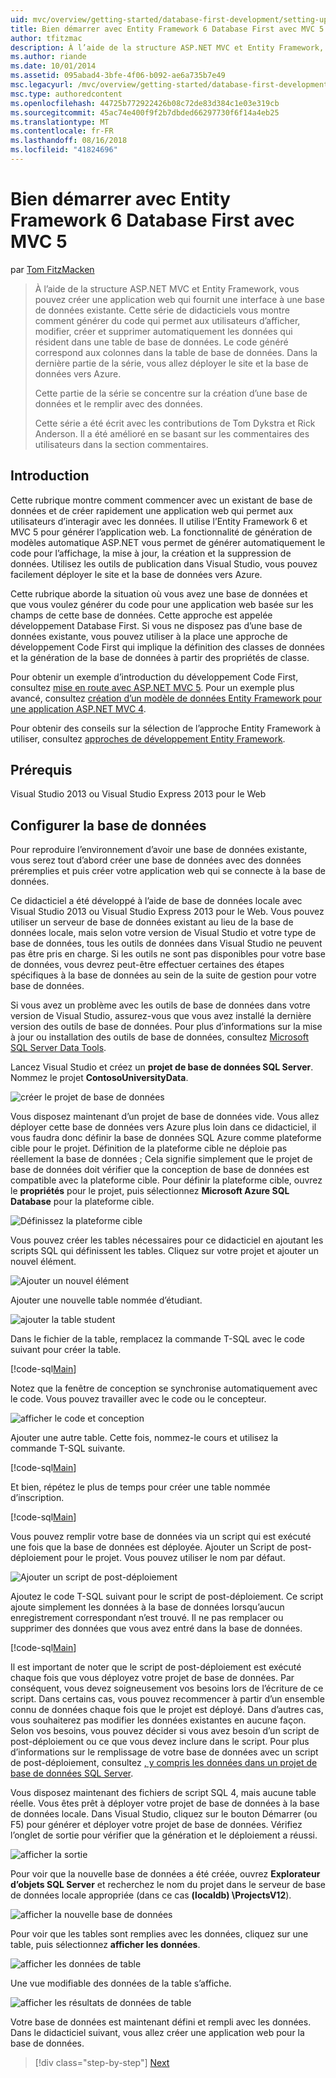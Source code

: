 ```yaml
---
uid: mvc/overview/getting-started/database-first-development/setting-up-database
title: Bien démarrer avec Entity Framework 6 Database First avec MVC 5 | Microsoft Docs
author: tfitzmac
description: À l’aide de la structure ASP.NET MVC et Entity Framework, vous pouvez créer une application web qui fournit une interface à une base de données existante. Ce didacticiel seri...
ms.author: riande
ms.date: 10/01/2014
ms.assetid: 095abad4-3bfe-4f06-b092-ae6a735b7e49
msc.legacyurl: /mvc/overview/getting-started/database-first-development/setting-up-database
msc.type: authoredcontent
ms.openlocfilehash: 44725b772922426b08c72de83d384c1e03e319cb
ms.sourcegitcommit: 45ac74e400f9f2b7dbded66297730f6f14a4eb25
ms.translationtype: MT
ms.contentlocale: fr-FR
ms.lasthandoff: 08/16/2018
ms.locfileid: "41824696"
---
```

<a name="getting-started-with-entity-framework-6-database-first-using-mvc-5"></a>Bien démarrer avec Entity Framework 6 Database First avec MVC 5
====================
par [Tom FitzMacken](https://github.com/tfitzmac)

> À l’aide de la structure ASP.NET MVC et Entity Framework, vous pouvez créer une application web qui fournit une interface à une base de données existante. Cette série de didacticiels vous montre comment générer du code qui permet aux utilisateurs d’afficher, modifier, créer et supprimer automatiquement les données qui résident dans une table de base de données. Le code généré correspond aux colonnes dans la table de base de données. Dans la dernière partie de la série, vous allez déployer le site et la base de données vers Azure.
> 
> Cette partie de la série se concentre sur la création d’une base de données et le remplir avec des données.
> 
> Cette série a été écrit avec les contributions de Tom Dykstra et Rick Anderson. Il a été amélioré en se basant sur les commentaires des utilisateurs dans la section commentaires.


## <a name="introduction"></a>Introduction

Cette rubrique montre comment commencer avec un existant de base de données et de créer rapidement une application web qui permet aux utilisateurs d’interagir avec les données. Il utilise l’Entity Framework 6 et MVC 5 pour générer l’application web. La fonctionnalité de génération de modèles automatique ASP.NET vous permet de générer automatiquement le code pour l’affichage, la mise à jour, la création et la suppression de données. Utilisez les outils de publication dans Visual Studio, vous pouvez facilement déployer le site et la base de données vers Azure.

Cette rubrique aborde la situation où vous avez une base de données et que vous voulez générer du code pour une application web basée sur les champs de cette base de données. Cette approche est appelée développement Database First. Si vous ne disposez pas d’une base de données existante, vous pouvez utiliser à la place une approche de développement Code First qui implique la définition des classes de données et la génération de la base de données à partir des propriétés de classe.

Pour obtenir un exemple d’introduction du développement Code First, consultez [mise en route avec ASP.NET MVC 5](../introduction/getting-started.md). Pour un exemple plus avancé, consultez [création d’un modèle de données Entity Framework pour une application ASP.NET MVC 4](../getting-started-with-ef-using-mvc/creating-an-entity-framework-data-model-for-an-asp-net-mvc-application.md).

Pour obtenir des conseils sur la sélection de l’approche Entity Framework à utiliser, consultez [approches de développement Entity Framework](https://msdn.microsoft.com/library/ms178359.aspx#dbfmfcf).

## <a name="prerequisites"></a>Prérequis

Visual Studio 2013 ou Visual Studio Express 2013 pour le Web

## <a name="set-up-the-database"></a>Configurer la base de données

Pour reproduire l’environnement d’avoir une base de données existante, vous serez tout d’abord créer une base de données avec des données préremplies et puis créer votre application web qui se connecte à la base de données.

Ce didacticiel a été développé à l’aide de base de données locale avec Visual Studio 2013 ou Visual Studio Express 2013 pour le Web. Vous pouvez utiliser un serveur de base de données existant au lieu de la base de données locale, mais selon votre version de Visual Studio et votre type de base de données, tous les outils de données dans Visual Studio ne peuvent pas être pris en charge. Si les outils ne sont pas disponibles pour votre base de données, vous devrez peut-être effectuer certaines des étapes spécifiques à la base de données au sein de la suite de gestion pour votre base de données.

Si vous avez un problème avec les outils de base de données dans votre version de Visual Studio, assurez-vous que vous avez installé la dernière version des outils de base de données. Pour plus d’informations sur la mise à jour ou installation des outils de base de données, consultez [Microsoft SQL Server Data Tools](https://msdn.microsoft.com/data/hh297027).

Lancez Visual Studio et créez un **projet de base de données SQL Server**. Nommez le projet **ContosoUniversityData**.

![créer le projet de base de données](setting-up-database/_static/image1.png)

Vous disposez maintenant d’un projet de base de données vide. Vous allez déployer cette base de données vers Azure plus loin dans ce didacticiel, il vous faudra donc définir la base de données SQL Azure comme plateforme cible pour le projet. Définition de la plateforme cible ne déploie pas réellement la base de données ; Cela signifie simplement que le projet de base de données doit vérifier que la conception de base de données est compatible avec la plateforme cible. Pour définir la plateforme cible, ouvrez le **propriétés** pour le projet, puis sélectionnez **Microsoft Azure SQL Database** pour la plateforme cible.

![Définissez la plateforme cible](setting-up-database/_static/image2.png)

Vous pouvez créer les tables nécessaires pour ce didacticiel en ajoutant les scripts SQL qui définissent les tables. Cliquez sur votre projet et ajouter un nouvel élément.

![Ajouter un nouvel élément](setting-up-database/_static/image3.png)

Ajouter une nouvelle table nommée d’étudiant.

![ajouter la table student](setting-up-database/_static/image4.png)

Dans le fichier de la table, remplacez la commande T-SQL avec le code suivant pour créer la table.

[!code-sql[Main](setting-up-database/samples/sample1.sql)]

Notez que la fenêtre de conception se synchronise automatiquement avec le code. Vous pouvez travailler avec le code ou le concepteur.

![afficher le code et conception](setting-up-database/_static/image5.png)

Ajouter une autre table. Cette fois, nommez-le cours et utilisez la commande T-SQL suivante.

[!code-sql[Main](setting-up-database/samples/sample2.sql)]

Et bien, répétez le plus de temps pour créer une table nommée d’inscription.

[!code-sql[Main](setting-up-database/samples/sample3.sql)]

Vous pouvez remplir votre base de données via un script qui est exécuté une fois que la base de données est déployée. Ajouter un Script de post-déploiement pour le projet. Vous pouvez utiliser le nom par défaut.

![Ajouter un script de post-déploiement](setting-up-database/_static/image6.png)

Ajoutez le code T-SQL suivant pour le script de post-déploiement. Ce script ajoute simplement les données à la base de données lorsqu’aucun enregistrement correspondant n’est trouvé. Il ne pas remplacer ou supprimer des données que vous avez entré dans la base de données.

[!code-sql[Main](setting-up-database/samples/sample4.sql)]

Il est important de noter que le script de post-déploiement est exécuté chaque fois que vous déployez votre projet de base de données. Par conséquent, vous devez soigneusement vos besoins lors de l’écriture de ce script. Dans certains cas, vous pouvez recommencer à partir d’un ensemble connu de données chaque fois que le projet est déployé. Dans d’autres cas, vous souhaiterez pas modifier les données existantes en aucune façon. Selon vos besoins, vous pouvez décider si vous avez besoin d’un script de post-déploiement ou ce que vous devez inclure dans le script. Pour plus d’informations sur le remplissage de votre base de données avec un script de post-déploiement, consultez [, y compris les données dans un projet de base de données SQL Server](https://blogs.msdn.com/b/ssdt/archive/2012/02/02/including-data-in-an-sql-server-database-project.aspx).

Vous disposez maintenant des fichiers de script SQL 4, mais aucune table réelle. Vous êtes prêt à déployer votre projet de base de données à la base de données locale. Dans Visual Studio, cliquez sur le bouton Démarrer (ou F5) pour générer et déployer votre projet de base de données. Vérifiez l’onglet de sortie pour vérifier que la génération et le déploiement a réussi.

![afficher la sortie](setting-up-database/_static/image7.png)

Pour voir que la nouvelle base de données a été créée, ouvrez **Explorateur d’objets SQL Server** et recherchez le nom du projet dans le serveur de base de données locale appropriée (dans ce cas **(localdb) \ProjectsV12**).

![afficher la nouvelle base de données](setting-up-database/_static/image8.png)

Pour voir que les tables sont remplies avec les données, cliquez sur une table, puis sélectionnez **afficher les données**.

![afficher les données de table](setting-up-database/_static/image9.png)

Une vue modifiable des données de la table s’affiche.

![afficher les résultats de données de table](setting-up-database/_static/image10.png)

Votre base de données est maintenant défini et rempli avec les données. Dans le didacticiel suivant, vous allez créer une application web pour la base de données.

> [!div class="step-by-step"]
> [Next](creating-the-web-application.md)
